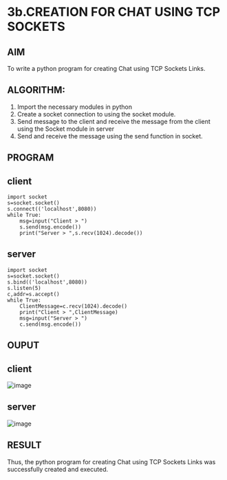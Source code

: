 # 3b.CREATION FOR CHAT USING TCP SOCKETS
## AIM
To write a python program for creating Chat using TCP Sockets Links.
## ALGORITHM:
1. Import the necessary modules in python
2. Create a socket connection to using the socket module.
3. Send message to the client and receive the message from the client using the Socket module in
 server
4. Send and receive the message using the send function in socket.
## PROGRAM
## client
```
import socket
s=socket.socket()
s.connect(('localhost',8080))
while True:
    msg=input("Client > ")
    s.send(msg.encode())
    print("Server > ",s.recv(1024).decode())
```
## server
```
import socket
s=socket.socket()
s.bind(('localhost',8080))
s.listen(5)
c,addr=s.accept()
while True:
    ClientMessage=c.recv(1024).decode()
    print("Client > ",ClientMessage)
    msg=input("Server > ")
    c.send(msg.encode())
```
## OUPUT
## client
![image](https://github.com/sanjaykumar-nb/3b_CHAT_USING_TCP_SOCKETS/assets/154039979/04cddced-6fe1-45aa-86c2-75edb329eac4)
## server
![image](https://github.com/sanjaykumar-nb/3b_CHAT_USING_TCP_SOCKETS/assets/154039979/0131415e-ecc5-47c9-8881-cfcb9ce1ae33)

## RESULT
Thus, the python program for creating Chat using TCP Sockets Links was successfully 
created and executed.

